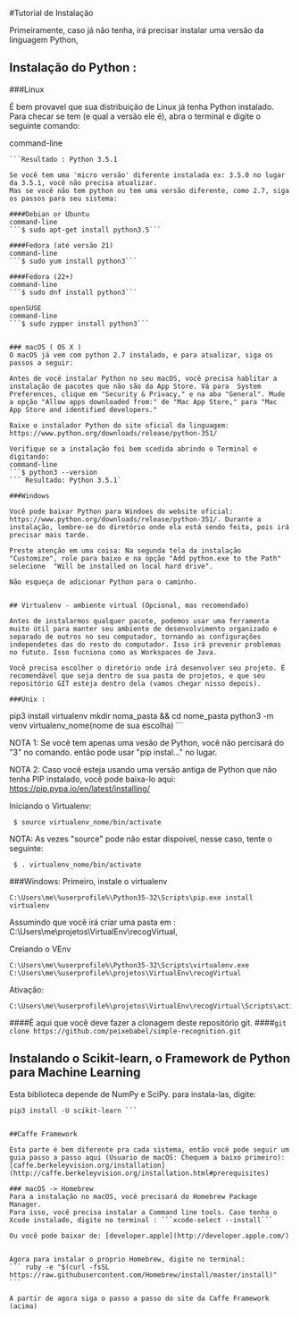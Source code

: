 #Tutorial de Instalação

Primeiramente, caso já não tenha, irá precisar instalar uma versão da linguagem Python,

## Instalação do Python :

###Linux

É bem provavel que sua distribuição de Linux já tenha Python instalado. Para checar se tem (e qual a versão ele é), abra o terminal e digite o seguinte comando:

command-line
```$ python3 --version
```Resultado : Python 3.5.1

Se você tem uma 'micro versão' diferente instalada ex: 3.5.0 no lugar da 3.5.1, você não precisa atualizar.
Mas se você não tem python ou tem uma versão diferente, como 2.7, siga os passos para seu sistema:

####Debian or Ubuntu
command-line
```$ sudo apt-get install python3.5```

####Fedora (até versão 21)
command-line
```$ sudo yum install python3```

####Fedora (22+)
command-line
```$ sudo dnf install python3```

openSUSE
command-line
```$ sudo zypper install python3```


### macOS ( OS X )
O macOS já vem com python 2.7 instalado, e para atualizar, siga os passos a seguir:

Antes de você instalar Python no seu macOS, você precisa hablitar a instalação de pacotes que não são da App Store. Vá para  System Preferences, clique em "Security & Privacy," e na aba "General". Mude a opção "Allow apps downloaded from:" de "Mac App Store," para "Mac App Store and identified developers."

Baixe o instalador Python do site oficial da linguagem:  https://www.python.org/downloads/release/python-351/

Verifique se a instalação foi bem scedida abrindo o Terminal e digitando:
command-line
```$ python3 --version
``` Resultado: Python 3.5.1`

###Windows

Você pode baixar Python para Windoes do website oficial:
https://www.python.org/downloads/release/python-351/. Durante a instalação, lembre-se do diretório onde ela está sendo feita, pois irá precisar mais tarde.

Preste atenção em uma coisa: Na segunda tela da instalação "Customize", role para baixo e na opção "Add python.exe to the Path" selecione  "Will be installed on local hard drive".

Não esqueça de adicionar Python para o caminho.


## Virtualenv - ambiente virtual (Opcional, mas recomendado)

Antes de instalarmos qualquer pacote, podemos usar uma ferramenta muito útil para manter seu ambiente de desenvolvimento organizado e separado de outros no seu computador, tornando as configurações independetes das do resto do computador. Isso irá prevenir problemas no fututo. Isso fucniona como as Workspaces de Java.

Você precisa escolher o diretório onde irá desenvolver seu projeto. É recomendável que seja dentro de sua pasta de projetos, e que seu repositório GIT esteja dentro dela (vamos chegar nisso depois).

###Unix :
``` 
pip3 install virtualenv
mkdir noma_pasta && cd nome_pasta
python3 -m venv virtualenv_nome(nome de sua escolha) ```


NOTA 1: Se você tem apenas uma vesão de Python, você não percisará do "3" no comando. então pode usar "pip instal..." no lugar.

NOTA 2: Caso você esteja usando uma versão antiga de Python que não tenha PIP instalado, você pode baixa-lo aqui: https://pip.pypa.io/en/latest/installing/

Iniciando o Virtualenv:


``` $ source virtualenv_nome/bin/activate```

NOTA: As vezes "source" pode não estar dispoível, nesse caso, tente o seguinte:

``` $ . virtualenv_nome/bin/activate```



###Windows:
Primeiro, instale o virtualenv 
```
C:\Users\me\%userprofile%\Python35-32\Scripts\pip.exe install virtualenv
```

Assumindo que você irá criar uma pasta em : C:\Users\me\projetos\VirtualEnv\recogVirtual, 

Creiando o VEnv
```
C:\Users\me\%userprofile%\Python35-32\Scripts\virtualenv.exe C:\Users\me\%userprofile%\projetos\VirtualEnv\recogVirtual
```

Ativação: 
```
C:\Users\me\%userprofile%\projetos\VirtualEnv\recogVirtual\Scripts\activate
```


####É aqui que você deve fazer a clonagem deste repositório git.
####```git clone https://github.com/peixebabel/simple-recognition.git```


## Instalando o Scikit-learn, o Framework de Python para Machine Learning

Esta biblioteca depende de NumPy e SciPy. para instala-las, digite:

``` pip3 install NumPy SciPy
pip3 install -U scikit-learn ```


##Caffe Framework

Esta parte é bem diferente pra cada sistema, então você pode seguir um guia passo a passo aqui (Usuario de macOS: Chequem a baixo primeiro): [caffe.berkeleyvision.org/installation](http://caffe.berkeleyvision.org/installation.html#prerequisites)

### macOS -> Homebrew
Para a instalação no macOS, você precisará do Homebrew Package Manager.
Para isso, você precisa instalar a Command line tools. Caso tenha o Xcode instalado, digite no terminal : ```xcode-select --install```

Ou você pode baixar de: [developer.apple](http://developer.apple.com/)


Agora para instalar o proprio Homebrew, digite no terminal:
``` ruby -e "$(curl -fsSL https://raw.githubusercontent.com/Homebrew/install/master/install)" ```

A partir de agora siga o passo a passo do site da Caffe Framework (acima)
